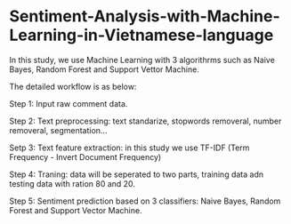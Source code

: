 # Sentiment-Analysis-with-Machine-Learning-in-Vietnamese-language
In this study, we use Machine Learning with 3 algorithrms such as Naive Bayes, Random Forest and Support Vettor Machine.

The detailed workflow is as below:

Step 1: Input raw comment data.

Step 2: Text preprocessing: text standarize, stopwords removeral, number removeral, segmentation...

Setp 3: Text feature extraction: in this study we use TF-IDF (Term Frequency - Invert Document Frequency)

Step 4: Traning: data will be seperated to two parts, training data adn testing data with ration 80 and 20.

Step 5: Sentiment prediction based on 3 classifiers: Naive Bayes, Random Forest and Support Vector Machine.
